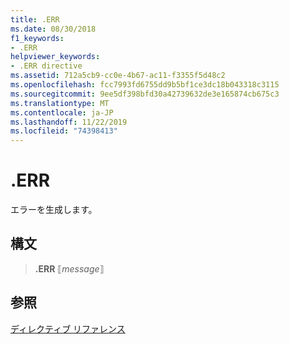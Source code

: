 ```yaml
---
title: .ERR
ms.date: 08/30/2018
f1_keywords:
- .ERR
helpviewer_keywords:
- .ERR directive
ms.assetid: 712a5cb9-cc0e-4b67-ac11-f3355f5d48c2
ms.openlocfilehash: fcc7993fd6755dd9b5bf1ce3dc18b043318c3115
ms.sourcegitcommit: 9ee5df398bfd30a42739632de3e165874cb675c3
ms.translationtype: MT
ms.contentlocale: ja-JP
ms.lasthandoff: 11/22/2019
ms.locfileid: "74398413"
---
```

# <a name="err"></a>**.ERR**

エラーを生成します。

## <a name="syntax"></a>構文

> **.ERR** ⟦*message*⟧

## <a name="see-also"></a>参照

[ディレクティブ リファレンス](../../assembler/masm/directives-reference.md)

